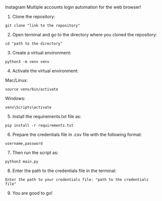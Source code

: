 Instagram Multiple accounts login automation for the web browser!

1. Clone the repository:
  <pre><code>git clone "link to the repository"</code></pre>

2. Open terminal and go to the directory where you cloned the repository:
  <pre><code>cd "path to the directory"</code></pre>

3. Create a virtual environment:
  <pre><code>python3 -m venv venv</code></pre>

4. Activate the virtual environment:
  
  Mac/Linux:
  <pre><code>source venv/bin/activate</code></pre>
  Windows:
  <pre><code>venv\Scripts\activate</code></pre>

5. Install the requirements.txt file as:
  <pre><code>pip install -r requirements.txt</code></pre>

6. Prepare the credentials file in .csv file with the following format:
  <pre><code>username,password</code></pre>

7. Then run the script as:
  <pre><code>python3 main.py</code></pre>

8. Enter the path to the credentials file in the terminal:
  <pre><code>Enter the path to your credentials file: "path to the credentials file"</code></pre>

9. You are good to go!
